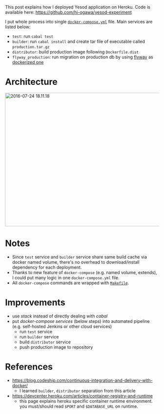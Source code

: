 <!--
{
  "title": "Haskell Container Deployment",
  "date": "2016-07-24T00:13:43.000Z",
  "category": "",
  "tags": [
    "haskell",
    "docker",
    "heroku"
  ],
  "draft": false
}
-->

This post explains how I deployed Yesod application on Heroku. Code is available here: https://github.com/hi-ogawa/yesod-experiment

I put whole process into single [`docker-compose.yml`](https://github.com/hi-ogawa/yesod-experiment/blob/master/systems/docker-compose.yml) file. Main services are listed below:

- `test`: run `cabal test`
- `builder`: run `cabal install` and create tar file of executable called `production.tar.gz`
- `distributor`: build production image following `Dockerfile.dist`
- `flyway_production`: run migration on production db by using  [flyway](https://flywaydb.org/) as [dockerized one](https://github.com/hi-ogawa/docker-flyway)

# Architecture

<a href="http://wp.hiogawa.net/wp-content/uploads/2016/07/2016-07-24-18.11.18-1024x768.jpg"><img src="http://wp.hiogawa.net/wp-content/uploads/2016/07/2016-07-24-18.11.18-1024x768.jpg" alt="2016-07-24 18.11.18" width="584" height="438" class="alignnone size-large wp-image-1256" /></a>

# Notes

- Since `test` service and `builder` service share same build cache via docker named volume, there's no overhead to download/install dependency for each deployment.
- Thanks to new feature of `docker-compose` (e.g. named volume, extends), I could put many logic in one `docker-compose.yml` file.
- All `docker-compose` commands are wrapped with [`Makefile`](https://github.com/hi-ogawa/yesod-experiment/blob/master/Makefile).

# Improvements

- use _stack_ instead of directly dealing with _cabal_
- put _docker-compose services_ (below steps) into automated pipeline (e.g. self-hosted Jenkins or other cloud services)
  - run `test` service
  - run `builder` service
  - build `distributor` service
  - push production image to repository

# References

- https://blog.codeship.com/continuous-integration-and-delivery-with-docker/
  - I learned `builder`, `distributor` separation from this article
- https://devcenter.heroku.com/articles/container-registry-and-runtime
  - this page explains heroku specific container runtime environment. you must/should read `$PORT` and `$DATABASE_URL` on runtime.